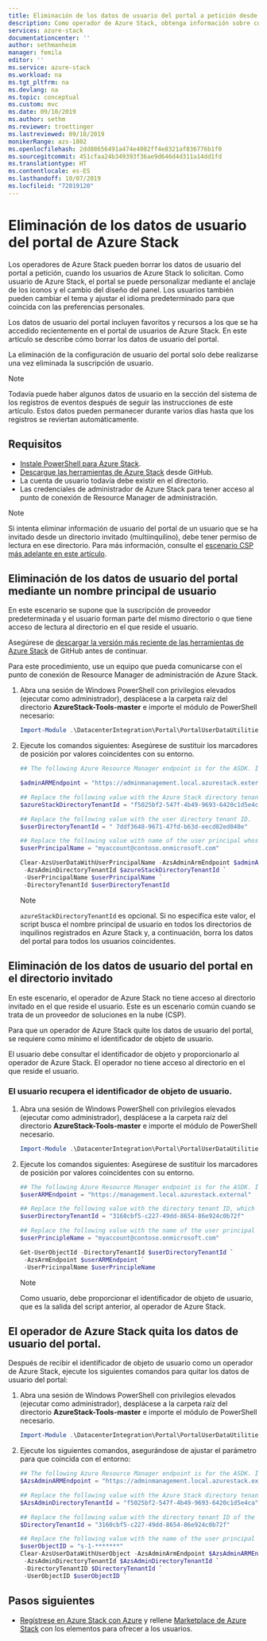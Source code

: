 ```yaml
---
title: Eliminación de los datos de usuario del portal a petición desde Azure Stack. | Microsoft Docs
description: Como operador de Azure Stack, obtenga información sobre cómo borrar los datos de usuario del portal cuando lo soliciten los usuarios de Azure Stack.
services: azure-stack
documentationcenter: ''
author: sethmanheim
manager: femila
editor: ''
ms.service: azure-stack
ms.workload: na
ms.tgt_pltfrm: na
ms.devlang: na
ms.topic: conceptual
ms.custom: mvc
ms.date: 09/10/2019
ms.author: sethm
ms.reviewer: troettinger
ms.lastreviewed: 09/10/2019
monikerRange: azs-1802
ms.openlocfilehash: 2dd88656491a474e4082ff4e8321af836776b1f0
ms.sourcegitcommit: 451cfaa24b349393f36ae9d646d4d311a14dd1fd
ms.translationtype: HT
ms.contentlocale: es-ES
ms.lasthandoff: 10/07/2019
ms.locfileid: "72019120"
---
```

# <a name="clear-portal-user-data-from-azure-stack"></a>Eliminación de los datos de usuario del portal de Azure Stack

Los operadores de Azure Stack pueden borrar los datos de usuario del portal a petición, cuando los usuarios de Azure Stack lo solicitan. Como usuario de Azure Stack, el portal se puede personalizar mediante el anclaje de los iconos y el cambio del diseño del panel. Los usuarios también pueden cambiar el tema y ajustar el idioma predeterminado para que coincida con las preferencias personales. 

Los datos de usuario del portal incluyen favoritos y recursos a los que se ha accedido recientemente en el portal de usuarios de Azure Stack. En este artículo se describe cómo borrar los datos de usuario del portal.

La eliminación de la configuración de usuario del portal solo debe realizarse una vez eliminada la suscripción de usuario.

> [!NOTE]
> Todavía puede haber algunos datos de usuario en la sección del sistema de los registros de eventos después de seguir las instrucciones de este artículo. Estos datos pueden permanecer durante varios días hasta que los registros se reviertan automáticamente.

## <a name="requirements"></a>Requisitos

- [Instale PowerShell para Azure Stack](azure-stack-powershell-install.md).
- [Descargue las herramientas de Azure Stack](azure-stack-powershell-download.md) desde GitHub.
- La cuenta de usuario todavía debe existir en el directorio.
- Las credenciales de administrador de Azure Stack para tener acceso al punto de conexión de Resource Manager de administración.

> [!NOTE]
> Si intenta eliminar información de usuario del portal de un usuario que se ha invitado desde un directorio invitado (multiinquilino), debe tener permiso de lectura en ese directorio. Para más información, consulte el [escenario CSP más adelante en este artículo](#clear-portal-user-data-in-guest-directory).

## <a name="clear-portal-user-data-using-a-user-principal-name"></a>Eliminación de los datos de usuario del portal mediante un nombre principal de usuario

En este escenario se supone que la suscripción de proveedor predeterminada y el usuario forman parte del mismo directorio o que tiene acceso de lectura al directorio en el que reside el usuario.

Asegúrese de [descargar la versión más reciente de las herramientas de Azure Stack](azure-stack-powershell-download.md) de GitHub antes de continuar.

Para este procedimiento, use un equipo que pueda comunicarse con el punto de conexión de Resource Manager de administración de Azure Stack.

1. Abra una sesión de Windows PowerShell con privilegios elevados (ejecutar como administrador), desplácese a la carpeta raíz del directorio **AzureStack-Tools-master** e importe el módulo de PowerShell necesario:

   ```powershell
   Import-Module .\DatacenterIntegration\Portal\PortalUserDataUtilities.psm1
   ```

2. Ejecute los comandos siguientes: Asegúrese de sustituir los marcadores de posición por valores coincidentes con su entorno.

   ```powershell
   ## The following Azure Resource Manager endpoint is for the ASDK. If you are in a multinode environment, contact your operator or service provider to get the endpoint.

   $adminARMEndpoint = "https://adminmanagement.local.azurestack.external"

   ## Replace the following value with the Azure Stack directory tenant ID.
   $azureStackDirectoryTenantId = "f5025bf2-547f-4b49-9693-6420c1d5e4ca"

   ## Replace the following value with the user directory tenant ID.
   $userDirectoryTenantId = " 7ddf3648-9671-47fd-b63d-eecd82ed040e"

   ## Replace the following value with name of the user principal whose portal user data is to be cleared.
   $userPrincipalName = "myaccount@contoso.onmicrosoft.com"

   Clear-AzsUserDataWithUserPrincipalName -AzsAdminArmEndpoint $adminARMEndpoint `
    -AzsAdminDirectoryTenantId $azureStackDirectoryTenantId `
    -UserPrincipalName $userPrincipalName `
    -DirectoryTenantId $userDirectoryTenantId
   ```

   > [!NOTE]
   > `azureStackDirectoryTenantId` es opcional. Si no especifica este valor, el script busca el nombre principal de usuario en todos los directorios de inquilinos registrados en Azure Stack y, a continuación, borra los datos del portal para todos los usuarios coincidentes.

## <a name="clear-portal-user-data-in-guest-directory"></a>Eliminación de los datos de usuario del portal en el directorio invitado

En este escenario, el operador de Azure Stack no tiene acceso al directorio invitado en el que reside el usuario. Este es un escenario común cuando se trata de un proveedor de soluciones en la nube (CSP).

Para que un operador de Azure Stack quite los datos de usuario del portal, se requiere como mínimo el identificador de objeto de usuario.

El usuario debe consultar el identificador de objeto y proporcionarlo al operador de Azure Stack. El operador no tiene acceso al directorio en el que reside el usuario.

### <a name="user-retrieves-the-user-object-id"></a>El usuario recupera el identificador de objeto de usuario.

1. Abra una sesión de Windows PowerShell con privilegios elevados (ejecutar como administrador), desplácese a la carpeta raíz del directorio **AzureStack-Tools-master** e importe el módulo de PowerShell necesario.

   ```powershell
   Import-Module .\DatacenterIntegration\Portal\PortalUserDataUtilities.psm1
   ```

2. Ejecute los comandos siguientes: Asegúrese de sustituir los marcadores de posición por valores coincidentes con su entorno.

   ```powershell
   ## The following Azure Resource Manager endpoint is for the ASDK. If you are in a multinode environment, contact your operator or service provider to get the endpoint.
   $userARMEndpoint = "https://management.local.azurestack.external"

   ## Replace the following value with the directory tenant ID, which contains the user account.
   $userDirectoryTenantId = "3160cbf5-c227-49dd-8654-86e924c0b72f"

   ## Replace the following value with the name of the user principal whose portal user data is to be cleared.
   $userPrincipleName = "myaccount@contoso.onmicrosoft.com"

   Get-UserObjectId -DirectoryTenantId $userDirectoryTenantId `
    -AzsArmEndpoint $userARMEndpoint `
    -UserPricinpalName $userPrincipleName
   ```

   > [!NOTE]
   > Como usuario, debe proporcionar el identificador de objeto de usuario, que es la salida del script anterior, al operador de Azure Stack.

## <a name="azure-stack-operator-removes-the-portal-user-data"></a>El operador de Azure Stack quita los datos de usuario del portal.

Después de recibir el identificador de objeto de usuario como un operador de Azure Stack, ejecute los siguientes comandos para quitar los datos de usuario del portal:

1. Abra una sesión de Windows PowerShell con privilegios elevados (ejecutar como administrador), desplácese a la carpeta raíz del directorio **AzureStack-Tools-master** e importe el módulo de PowerShell necesario.

   ```powershell
   Import-Module .\DatacenterIntegration\Portal\PortalUserDataUtilities.psm1
   ```

2. Ejecute los siguientes comandos, asegurándose de ajustar el parámetro para que coincida con el entorno:

   ```powershell
   ## The following Azure Resource Manager endpoint is for the ASDK. If you are in a multinode environment, contact your operator or service provider to get the endpoint.
   $AzsAdminARMEndpoint = "https://adminmanagement.local.azurestack.external"

   ## Replace the following value with the Azure Stack directory tenant ID.
   $AzsAdminDirectoryTenantId = "f5025bf2-547f-4b49-9693-6420c1d5e4ca"
   
   ## Replace the following value with the directory tenant ID of the user to clear.
   $DirectoryTenantId = "3160cbf5-c227-49dd-8654-86e924c0b72f"

   ## Replace the following value with the name of the user principal whose portal user data is to be cleared.
   $userObjectID = "s-1-*******"
   Clear-AzsUserDataWithUserObject -AzsAdminArmEndpoint $AzsAdminARMEndpoint `
    -AzsAdminDirectoryTenantId $AzsAdminDirectoryTenantId `
    -DirectoryTenantID $DirectoryTenantId `
    -UserObjectID $userObjectID `
   ```

## <a name="next-steps"></a>Pasos siguientes

- [Regístrese en Azure Stack con Azure](azure-stack-registration.md) y rellene [Marketplace de Azure Stack](azure-stack-marketplace.md) con los elementos para ofrecer a los usuarios.

